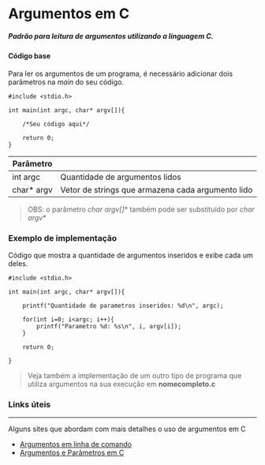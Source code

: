 
# Argumentos em C
##### Padrão para leitura de argumentos utilizando a linguagem C.

#### Código base

Para ler os argumentos de um programa, é necessário adicionar dois parâmetros na *main* do seu código.

	#include <stdio.h>
	
	int main(int argc, char* argv[]){
		
		/*Seu código aqui*/
		
		return 0;
	}

|  Parâmetro |   |
| ------------ | ------------ |
| int argc  | Quantidade de argumentos lidos |
| char* argv  | Vetor de strings que armazena cada argumento lido |

>OBS: o parâmetro **char* argv[]** também pode ser substituído por **char* argv**

### Exemplo de implementação

Código que mostra a quantidade de argumentos inseridos e exibe cada um deles.

	#include <stdio.h>

	int main(int argc, char* argv[]){

		printf("Quantidade de parametros inseridos: %d\n", argc);

		for(int i=0; i<argc; i++){
			printf("Parametro %d: %s\n", i, argv[i]);
		}

		return 0;

	}

>Veja também a implementação de um outro tipo de programa que utiliza argumentos na sua execução em **nomecompleto.c**

### Links úteis
____

Alguns sites que abordam com mais detalhes o uso de argumentos em C

- [Argumentos em linha de comando](http://linguagemc.com.br/argumentos-em-linha-de-comando/ "Argumentos em linha de comando")
- [Argumentos e Parâmetros em C](http://mindbending.org/pt/argumentos-e-parametros-em-c "Argumentos e Parâmetros em C")
